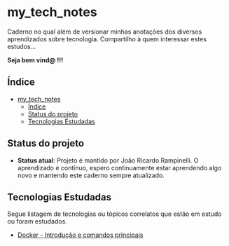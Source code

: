 # my_tech_notes

Caderno no qual além de versionar minhas anotações dos diversos aprendizados sobre tecnologia. Compartilho à quem interessar estes estudos... 

**Seja bem vind@ !!!** 

## Índice
- [my_tech_notes](#my_tech_notes)
  - [Índice](#índice)
  - [Status do projeto](#status-do-projeto)
  - [Tecnologias Estudadas](#tecnologias-estudadas)

## Status do projeto

- **Status atual**: Projeto é mantido por João Ricardo Rampinelli. O aprendizado é contínuo, espero continuamente estar aprendendo algo novo e mantendo este caderno sempre atualizado.

## Tecnologias Estudadas

Segue listagem de tecnologias ou tópicos correlatos que estão em estudo ou foram estudados.

* [Docker - Introdução e comandos principais](docker/introducao.md)







